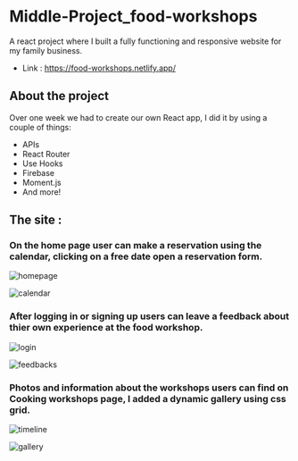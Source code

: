 # Middle-Project_food-workshops

A react project where I built a fully functioning and responsive website for my family business.
- Link : https://food-workshops.netlify.app/

## About the project

Over one week we had to create our own React app, I did it by using a couple of things:

- APIs
- React Router
- Use Hooks
- Firebase
- Moment.js
- And more!

## The site :

### On the home page user can make a reservation using the calendar, clicking on a free date open a reservation form.
![homepage](https://user-images.githubusercontent.com/64411572/151888741-f0b2beb4-860c-4952-89a6-22ba75bd2702.jpg)

![calendar](https://user-images.githubusercontent.com/64411572/151885774-133e630d-054d-44b2-9c8f-dfcfdaa1c350.jpg)

### After logging in or signing up users can leave a feedback about thier own experience at the food workshop.

![login](https://user-images.githubusercontent.com/64411572/151887465-2e677bd9-b478-4ce1-b090-a98654a1cb86.jpg)

![feedbacks](https://user-images.githubusercontent.com/64411572/151887572-7768ec11-0ac6-4677-9eb1-b809ad0bad36.jpg)

### Photos and information about the workshops users can find on Cooking workshops page, I added a dynamic gallery using css grid. 

![timeline](https://user-images.githubusercontent.com/64411572/151888397-9ba7151d-6792-444e-b072-39ad5cfbcd72.png)

![gallery](https://user-images.githubusercontent.com/64411572/151888459-a625e61f-ca71-47c2-a7d6-09a8d9227edd.jpg)
